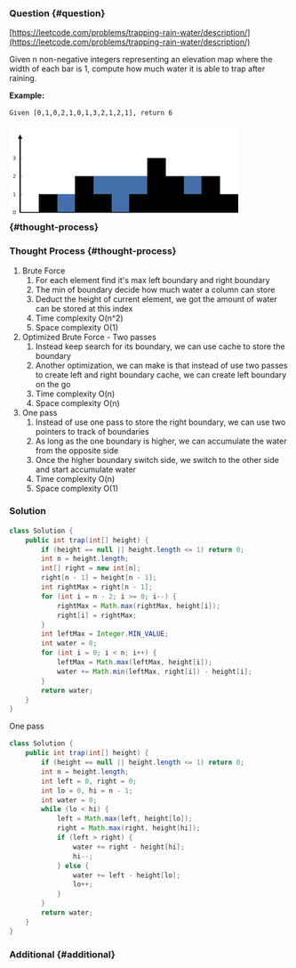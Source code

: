 ### Question {#question}

[https://leetcode.com/problems/trapping-rain-water/description/](https://leetcode.com/problems/trapping-rain-water/description/)

Given n non-negative integers representing an elevation map where the width of each bar is 1, compute how much water it is able to trap after raining.

**Example:**

```
Given [0,1,0,2,1,0,1,3,2,1,2,1], return 6
```

### ![](/assets/041.png) {#thought-process}

### Thought Process {#thought-process}

1. Brute Force
   1. For each element find it's max left boundary and right boundary
   2. The min of boundary decide how much water a column can store
   3. Deduct the height of current element, we got the amount of water can be stored at this index
   4. Time complexity O\(n^2\)
   5. Space complexity O\(1\)
2. Optimized Brute Force - Two passes
   1. Instead keep search for its boundary, we can use cache to store the boundary
   2. Another optimization, we can make is that instead of use two passes to create left and right boundary cache, we can create left boundary on the go
   3. Time complexity O\(n\)
   4. Space complexity O\(n\)
3. One pass
   1. Instead of use one pass to store the right boundary, we can use two pointers to track of boundaries
   2. As long as the one boundary is higher, we can accumulate the water from the opposite side
   3. Once the higher boundary switch side, we switch to the other side and start accumulate water
   4. Time complexity O\(n\)
   5. Space complexity O\(1\)

### Solution

```java
class Solution {
    public int trap(int[] height) {
        if (height == null || height.length <= 1) return 0;
        int n = height.length;
        int[] right = new int[n];
        right[n - 1] = height[n - 1];
        int rightMax = right[n - 1];
        for (int i = n - 2; i >= 0; i--) {
            rightMax = Math.max(rightMax, height[i]);
            right[i] = rightMax;
        }
        int leftMax = Integer.MIN_VALUE;
        int water = 0;
        for (int i = 0; i < n; i++) {
            leftMax = Math.max(leftMax, height[i]);
            water += Math.min(leftMax, right[i]) - height[i];
        }
        return water;
    }
}
```

One pass

```java
class Solution {
    public int trap(int[] height) {
        if (height == null || height.length <= 1) return 0;
        int n = height.length;
        int left = 0, right = 0;
        int lo = 0, hi = n - 1;
        int water = 0;
        while (lo < hi) {
            left = Math.max(left, height[lo]);
            right = Math.max(right, height[hi]);
            if (left > right) {
                water += right - height[hi];
                hi--;
            } else {
                water += left - height[lo];
                lo++;
            }
        }
        return water;
    }
}
```

### Additional {#additional}



